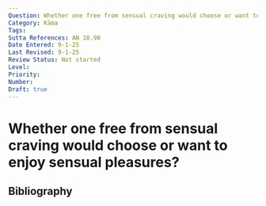 ```yaml
---
Question: Whether one free from sensual craving would choose or want to enjoy sensual pleasures?
Category: Kāma
Tags: 
Sutta References: AN 10.90
Date Entered: 9-1-25
Last Revised: 9-1-25
Review Status: Not started
Level: 
Priority: 
Number: 
Draft: true
---
```


# Whether one free from sensual craving would choose or want to enjoy sensual pleasures?

## Bibliography

<!-- 

Notes:

At face value, it seems clear the answer is no, according to the suttas. There are many suttas where it is said that an Arahant repels from sensuality, and which otherwise describe sensuality in such a way that someone who understood it so would have no affinity for it.

 -->